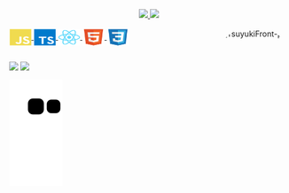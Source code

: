 <div align="center">
  <a href="https://github.com/TsuyukiFront">
     <img height="180em" src="https://github-readme-stats.vercel.app/api?username=TsuyukiFront&show_icons=true&theme=omni&include_all_commits=true&count_private=true"/>
     <img height="170em" src="https://github-readme-stats.vercel.app/api/top-langs/?username=TsuyukiFront&layout=compact&langs_count=7&theme=omni"/>
</div>
  <div style="display: inline_block"><br>
  <img align="center" alt="TsuyukiFront-Js" height="30" width="40" src="https://raw.githubusercontent.com/devicons/devicon/master/icons/javascript/javascript-plain.svg">
  <img align="center" alt="TsuyukiFront-Ts" height="30" width="40" src="https://raw.githubusercontent.com/devicons/devicon/master/icons/typescript/typescript-plain.svg">
  <img align="center" alt="TsuyukiFront-React" height="30" width="40" src="https://raw.githubusercontent.com/devicons/devicon/master/icons/react/react-original.svg">
  <img align="center" alt="TsuyukiFront-HTML" height="30" width="40" src="https://raw.githubusercontent.com/devicons/devicon/master/icons/html5/html5-original.svg">
  <img align="center" alt="TsuyukiFront-CSS" height="30" width="40" src="https://raw.githubusercontent.com/devicons/devicon/master/icons/css3/css3-original.svg">
  <img align="right" alt="TsuyukiFront-pic" height="150" style="border-radius:50px;" src="https://cdn.discordapp.com/attachments/968177430978265118/972240985344073830/download.jpg">
  </div>
  
    
  ##
 
<div> 
  <a href="https://www.youtube.com/channel/UC_-uuuZbY0AAt9CViNzvc-Q" target="_blank"><img src="https://img.shields.io/badge/YouTube-FF0000?style=for-the-badge&logo=youtube&logoColor=white" target="_blank"></a>
  <a href="https://instagram.com/rafaballerini" target="_blank"><img src="https://img.shields.io/badge/-Instagram-%23E4405F?style=for-the-badge&logo=instagram&logoColor=white" target="_blank"></a>
 
  ![Snake animation](https://github.com/rafaballerini/rafaballerini/blob/output/github-contribution-grid-snake.svg)
 
</div>
